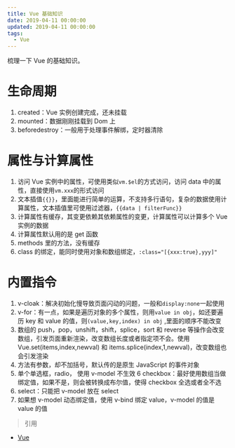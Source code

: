 ```yaml
---
title: Vue 基础知识
date: 2019-04-11 00:00:00
updated: 2019-04-11 00:00:00
tags:
  - Vue
---
```


梳理一下 Vue 的基础知识。

<!-- more -->

# 生命周期

1. created：Vue 实例创建完成，还未挂载
2. mounted：数据刚刚挂载到 Dom 上
3. beforedestroy：一般用于处理事件解绑，定时器清除

# 属性与计算属性

1. 访问 Vue 实例中的属性，可使用类似`vm.$el`的方式访问，访问 data 中的属性，直接使用`vm.xxx`的形式访问
2. 文本插值`{{}}`，里面能进行简单的运算，不支持多行语句，复杂的数据使用计算属性，文本插值里可使用过滤器，`{{data | filterFunc}}`
3. 计算属性有缓存，其变更依赖其依赖属性的变更，计算属性可以计算多个 Vue 实例的数据
4. 计算属性默认用的是 get 函数
5. methods 里的方法，没有缓存
6. class 的绑定，能同时使用对象和数组绑定，`:class="[{xxx:true},yyy]"`

# 内置指令

1. v-cloak：解决初始化慢导致页面闪动的问题，一般和`display:none`一起使用
2. v-for：有一点，如果是遍历对象的多个属性，则用`value in obj`，如还要遍历 key 和 value 的值，则`(value,key,index) in obj` ,里面的顺序不能改变
3. 数组的 push，pop，unshift，shift，splice，sort 和 reverse 等操作会改变数组，引发页面重新渲染，改变数组长度或者指定项不会。使用 Vue.set(items,index,newval) 和 items.splice(index,1,newval)，改变数组也会引发渲染
4. 方法有参数，却不加括号，默认传的是原生 JavaScript 的事件对象
5. 单个单选框，radio， 使用 v-model 不生效
   6 checkbox：最好使用数组当做绑定值，如果不是，则会被转换成布尔值，使得 checkbox 全选或者全不选
6. select：只能把 v-model 放在 select
7. 如果想 v-model 动态绑定值，使用 v-bind 绑定 value，v-model 的值是 value 的值

> 引用

- [Vue](https://cn.vuejs.org/v2/guide/)
